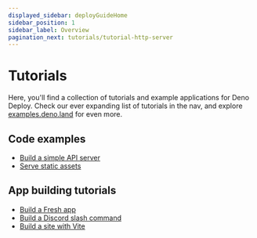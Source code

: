 ```yaml
---
displayed_sidebar: deployGuideHome
sidebar_position: 1
sidebar_label: Overview
pagination_next: tutorials/tutorial-http-server
---
```


# Tutorials

Here, you'll find a collection of tutorials and example applications for Deno
Deploy. Check our ever expanding list of tutorials in the nav, and explore
[examples.deno.land](https://examples.deno.land) for even more.

## Code examples

- [Build a simple API server](./simple-api.md)
- [Serve static assets](./static-site.md)

## App building tutorials

- [Build a Fresh app](./fresh.md)
- [Build a Discord slash command](./discord-slash.md)
- [Build a site with Vite](./vite.md)
